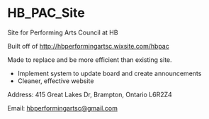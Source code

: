 # HB_PAC_Site
Site for Performing Arts Council at HB

Built off of http://hbperformingartsc.wixsite.com/hbpac

Made to replace and be more efficient than existing site. 
- Implement system to update board and create announcements
- Cleaner, effective website

Address: 415 Great Lakes Dr, 
Brampton, Ontario 
L6R2Z4

Email: 
hbperformingartsc@gmail.com
